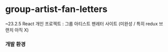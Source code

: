 # group-artist-fan-letters
~23.2.5 React 개인 프로젝트 : 그룹 아티스트 팬레터 사이트
(미완성 / 특히 redux 브랜치 아직 X) 

### 개발 환경
